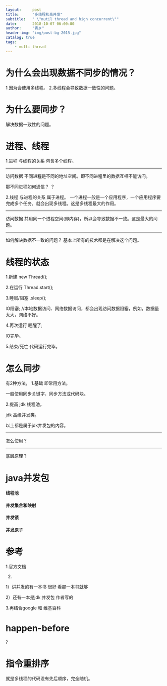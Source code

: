 ```yaml
---
layout:     post
title:      "多线程和高并发"
subtitle:   " \"mutil thread and high concurrent\""
date:       2018-10-07 06:00:00
author:     "青乡"
header-img: "img/post-bg-2015.jpg"
catalog: true
tags:
    - multi thread
---
```


# 为什么会出现数据不同步的情况？
1.因为会使用多线程。
2.多线程会导致数据一致性的问题。

# 为什么要同步？
解决数据一致性的问题。

# 进程、线程
1.进程
与线程的关系
包含多个线程。

---
访问数据
不同进程是不同的地址空间。即不同进程里的数据互相不能访问。

那不同进程如何通信？
？

2.线程
与进程的关系
属于进程。
一个进程一般是一个应用程序，一个应用程序要完成多个任务，就会出现多线程。这是多线程最大的作用。

---
访问数据
共用同一个进程空间(即内存)，所以会导致数据不一致。这是最大的问题。

---
如何解决数据不一致的问题？
基本上所有的技术都是在解决这个问题。

# 线程的状态
1.新建
new Thread();

2.在运行
Thread.start();

3.睡眠/阻塞
.sleep();

IO阻塞; //本地数据访问、网络数据访问，都会出现访问数据阻塞，例如，数据量太大，网络不好。

4.再次运行
睡醒了;

IO完毕。

5.结束/死亡
代码运行完毕。

# 怎么同步
有2种方法，
1.基础
即常用方法。

一般使用同步关键字，同步方法或代码块。

2.提高
jdk 线程池。

jdk 高级并发类。

以上都是属于jdk并发包的内容。

---
怎么使用？

---
底层原理？


# java并发包
#### 线程池

#### 并发集合和映射

#### 并发锁

#### 并发原子

# 参考
1.官方文档

2.
1）讲并发的有一本书
很好
看那一本书就够

2）还有一本是jdk 并发包 作者写的

3.再结合google 和 维基百科



# happen-before
?

# 指令重排序
就是多线程的代码没有先后顺序，完全随机。
